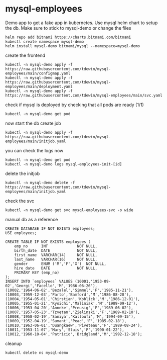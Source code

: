 # mysql-employees

Demo app to get a fake app in kubernetes. Use mysql helm chart to setup the db. Make sure to stick to mysql-demo or change the files

```
helm repo add bitnami https://charts.bitnami.com/bitnami
kubectl create namespace mysql-demo
helm install mysql-demo bitnami/mysql --namespace=mysql-demo
```

create the frontend
```
kubectl -n mysql-demo apply -f https://raw.githubusercontent.com/tdewin/mysql-employees/main/configmap.yaml
kubectl -n mysql-demo apply -f https://raw.githubusercontent.com/tdewin/mysql-employees/main/deployment.yaml
kubectl -n mysql-demo apply -f https://raw.githubusercontent.com/tdewin/mysql-employees/main/svc.yaml
```

check if mysql is deployed by checking that all pods are ready (1/1)
```
kubectl -n mysql-demo get pod
```

now start the db create job
```
kubectl -n mysql-demo apply -f https://raw.githubusercontent.com/tdewin/mysql-employees/main/initjob.yaml
```

you can check the logs now
```
kubectl -n mysql-demo get pod
kubectl -n mysql-demo logs mysql-employees-init-[id]
```

delete the initjob
```
kubectl -n mysql-demo delete -f https://raw.githubusercontent.com/tdewin/mysql-employees/main/initjob.yaml
```

check the svc
```
kubectl -n mysql-demo get svc mysql-employees-svc -o wide 
```


manual db as a reference
```
CREATE DATABASE IF NOT EXISTS employees;
USE employees;

CREATE TABLE IF NOT EXISTS employees (
    emp_no      INT             NOT NULL,
    birth_date  DATE            NOT NULL,
    first_name  VARCHAR(14)     NOT NULL,
    last_name   VARCHAR(16)     NOT NULL,
    gender      ENUM ('M','F','X')  NOT NULL,
    hire_date   DATE            NOT NULL,
    PRIMARY KEY (emp_no)
);
INSERT INTO `employees` VALUES (10001,'1953-09-02','Georgi','Facello','M','1986-06-26'),
(10002,'1964-06-02','Bezalel','Simmel','F','1985-11-21'),
(10003,'1959-12-03','Parto','Bamford','M','1986-08-28'),
(10004,'1954-05-01','Chirstian','Koblick','M','1986-12-01'),
(10005,'1955-01-21','Kyoichi','Maliniak','M','1989-09-12'),
(10006,'1953-04-20','Anneke','Preusig','F','1989-06-02'),
(10007,'1957-05-23','Tzvetan','Zielinski','F','1989-02-10'),
(10008,'1958-02-19','Saniya','Kalloufi','M','1994-09-15'),
(10009,'1952-04-19','Sumant','Peac','F','1985-02-18'),
(10010,'1963-06-01','Duangkaew','Piveteau','F','1989-08-24'),
(10011,'1953-11-07','Mary','Sluis','F','1990-01-22'),
(10012,'1960-10-04','Patricio','Bridgland','M','1992-12-18');
```

cleanup
```
kubectl delete ns mysql-demo
```